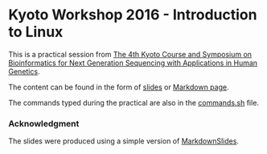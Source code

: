 # Kyoto Workshop 2016 - Introduction to Linux

This is a practical session from [The 4th Kyoto Course and Symposium on Bioinformatics for Next Generation Sequencing with Applications in Human Genetics](http://www.genome.med.kyoto-u.ac.jp/NgsCourse/).

The content can be found in the form of [slides](http://jmonlong.github.io/KyotoWorkshop16-LinuxIntro/doc/export/LinuxBasic-reveal-slides.html) or [Markdown page](doc/md/LinuxBasic.md).

The commands typed during the practical are also in the [commands.sh](commands.sh) file.


### Acknowledgment

The slides were produced using a simple version of [MarkdownSlides](https://github.com/asanzdiego/markdownslides).


